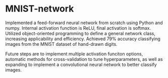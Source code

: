 # MNIST-network

Implemented a feed-forward neural network from scratch using Python and numpy. Internal activation function is ReLU, final activation is softmax. Utilized object-oriented programming to define a general network class, increasing applicability and efficiency. Achieved 79% accuracy classifying images from the MNIST dataset of hand-drawn digits.

Future steps are to implement multiple activation funciton options, automatic methods for cross-validation to tune hyperparameters, as well as expanding to implement a convolutional neural network to better classify images. 
